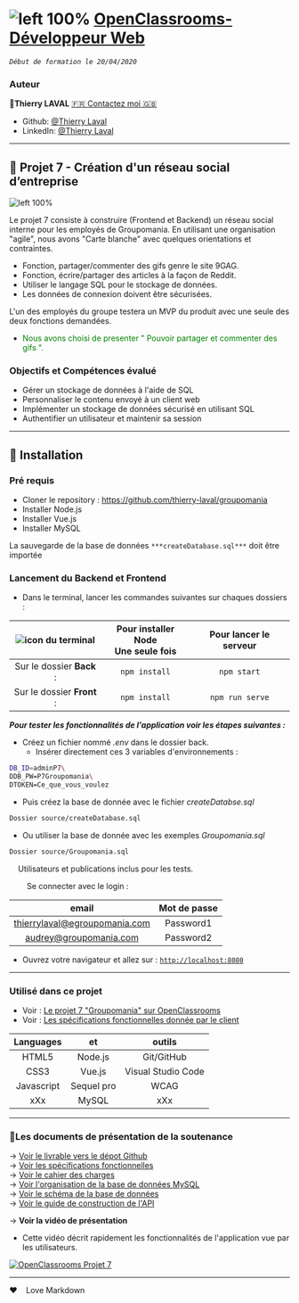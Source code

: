 # ![left 100%](https://github.com/thierry-laval/archives/blob/master/images/Logo_OpenClassrooms.png?raw=true) [OpenClassrooms-Développeur Web](https://openclassrooms.com/fr/paths/185-developpeur-web)

_`Début de formation le 20/04/2020`_

### Auteur

👤**Thierry LAVAL** [🇫🇷 Contactez moi 🇬🇧](<thierrylaval@gmx.com>)

* Github: [@Thierry Laval](https://github.com/thierry-laval)
* LinkedIn: [@Thierry Laval](https://www.linkedin.com/in/thierry-laval)

***

## 📎 Projet 7 - Création d'un réseau social d’entreprise

![left 100%](https://github.com/thierry-laval/archives/blob/master/images/logo-groupomania-red.png?raw=true)

Le projet 7 consiste à construire  (Frontend et Backend) un réseau social interne pour les employés de Groupomania. En utilisant une organisation "agile", nous avons "Carte blanche" avec quelques orientations et contraintes.

* Fonction, partager/commenter des gifs genre le site 9GAG.
* Fonction, écrire/partager des articles à la façon de Reddit.
* Utiliser le langage SQL pour le stockage de données.
* Les données de connexion doivent être sécurisées.

L'un des employés du groupe testera un MVP du produit avec une seule des deux fonctions demandées.

* <span style="color:green">Nous avons choisi de presenter " Pouvoir partager et commenter des gifs ".</span>

### Objectifs et Compétences évalué

* Gérer un stockage de données à l'aide de SQL
* Personnaliser le contenu envoyé à un client web
* Implémenter un stockage de données sécurisé en utilisant SQL
* Authentifier un utilisateur et maintenir sa session

***

## 🔨 Installation

### Pré requis

* Cloner le repository : <https://github.com/thierry-laval/groupomania>
* Installer Node.js
* Installer Vue.js
* Installer MySQL

La sauvegarde de la base de données ```***createDatabase.sql***``` doit être importée

### Lancement du Backend et Frontend

* Dans le terminal, lancer les commandes suivantes sur chaques dossiers :

|![icon du terminal](https://github.com/thierry-laval/archives/blob/master/images/terminal2.gif?raw=true)|Pour installer Node<br>Une seule fois|Pour lancer le serveur|
|:-:|:-:|:-:|
|Sur le dossier **Back** :|```npm install```|```npm start```|
|Sur le dossier **Front** :|```npm install```|```npm run serve```|

***Pour tester les fonctionnalités de l'application voir les étapes suivantes :***

* Créez un fichier nommé *.env* dans le dossier back.
  * Insérer directement ces 3 variables d'environnements :

```bash
DB_ID=adminP7\
DDB_PW=P7Groupomania\
DTOKEN=Ce_que_vous_voulez
```

* Puis créez la base de donnée avec le fichier *createDatabse.sql*

```bash
Dossier source/createDatabase.sql
```

* Ou utiliser la base de donnée avec les exemples *Groupomania.sql*

```bash
Dossier source/Groupomania.sql
```

&nbsp;&nbsp;&nbsp;&nbsp;Utilisateurs et publications inclus pour les tests.

&nbsp;&nbsp;&nbsp;&nbsp;&nbsp;&nbsp;&nbsp;&nbsp;Se connecter avec le login :

| email                         | Mot de passe    |
| :-------------:               |:--------------: |
| thierrylaval@egroupomania.com | Password1       |
| audrey@groupomania.com        | Password2       |

* Ouvrez votre navigateur et allez sur : [`http://localhost:8080`](http://localhost:8080)

***

### Utilisé dans ce projet

* Voir : [Le projet 7 "Groupomania" sur OpenClassrooms](https://openclassrooms.com/fr/paths/185/projects/677/assignment "Cliquez pour voir le projet")
* Voir : [Les spécifications fonctionnelles donnée par le client](documents/spécifications_fonctionnelles.pdf)

| Languages       | et              | outils             |
| :-------------: |:--------------: | :-----------------:|
| HTML5           | Node.js         | Git/GitHub         |
| CSS3            | Vue.js          | Visual Studio Code |
| Javascript      | Sequel pro      | WCAG               |
|    xXx          | MySQL           |        xXx         |

***

### 🚦Les documents de présentation de la soutenance

→ [Voir le livrable vers le dépot Github](https://drive.google.com/file/d/1uRs-CGkFYUx9aoAnSZMdF7mUoGSN-t35/view?usp=sharing)\
→ [Voir les spécifications fonctionnelles](https://drive.google.com/file/d/1ogmYbvEXu72UdZ3kIGqS7rJgWEMv30YE/view?usp=sharing)\
→ [Voir le cahier des charges](https://drive.google.com/file/d/1dLUPhbu7G1aJtyz3LPYVS6XStUyvMCpL/view?usp=sharing)\
→ [Voir l'organisation de la base de données MySQL](https://drive.google.com/file/d/1SNtf7pPg3a2kWflZROxpeMX-NJnrykRu/view?usp=sharing)\
→ [Voir le schéma de la base de données](https://drive.google.com/file/d/1x9Ij7Php1TV7sR6mw1ewIZkfhcFOtdhG/view?usp=sharing)\
→ [Voir le guide de construction de l'API](https://drive.google.com/file/d/1QzZhmv7O77IIF2w31jnmaJLWrVmVJupB/view?usp=sharing)

→ **Voir la vidéo de présentation**

* Cette vidéo décrit rapidement les fonctionnalités de l'application vue par les utilisateurs.

[![OpenClassrooms Projet 7](http://img.youtube.com/vi/kXClhebVLUw/0.jpg)](http://www.youtube.com/watch?feature=player_embedded&v=kXClhebVLUw "Visionnez sur YouTube")

***

&hearts;&nbsp;&nbsp;&nbsp;&nbsp;Love Markdown

